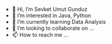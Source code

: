 - 👋 Hi, I’m Sevket Umut Gunduz
- 👀 I’m interested in Java, Python
- 🌱 I’m currently learning Data Analysis 
- 💞️ I’m looking to collaborate on ...
- 📫 How to reach me ...

<!---
sumutgunduz/sumutgunduz is a ✨ special ✨ repository because its `README.md` (this file) appears on your GitHub profile.
You can click the Preview link to take a look at your changes.
--->
